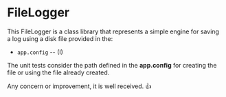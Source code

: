 # FileLogger

This FileLogger is a class library that represents a simple engine for saving a log using a disk file provided in the:

* `app.config` -- (I)

The unit tests consider the path defined in the **app.config** for creating the file or using the file already created.

Any concern or improvement, it is well received. :+1:
